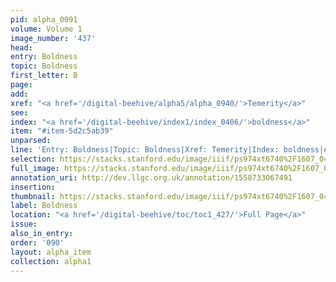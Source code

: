 ```yaml
---
pid: alpha_0091
volume: Volume 1
image_number: '437'
head: 
entry: Boldness
topic: Boldness
first_letter: B
page: 
add: 
xref: "<a href='/digital-beehive/alpha5/alpha_0940/'>Temerity</a>"
see: 
index: "<a href='/digital-beehive/index1/index_0406/'>boldness</a>"
item: "#item-5d2c5ab39"
unparsed: 
line: 'Entry: Boldness|Topic: Boldness|Xref: Temerity|Index: boldness|#item-5d2c5ab39'
selection: https://stacks.stanford.edu/image/iiif/ps974xt6740%2F1607_0436/379,3506,3016,517/full/0/default.jpg
full_image: https://stacks.stanford.edu/image/iiif/ps974xt6740%2F1607_0436/full/full/0/default.jpg
annotation_uri: http://dev.llgc.org.uk/annotation/1558733067491
insertion: 
thumbnail: https://stacks.stanford.edu/image/iiif/ps974xt6740%2F1607_0436/379,3506,600,180/250,/0/default.jpg
label: Boldness
location: "<a href='/digital-beehive/toc/toc1_427/'>Full Page</a>"
issue: 
also_in_entry: 
order: '090'
layout: alpha_item
collection: alpha1
---
```

